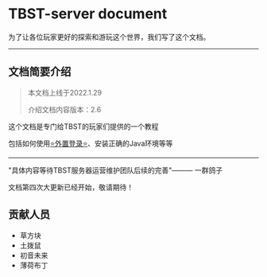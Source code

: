 # TBST-server document

为了让各位玩家更好的探索和游玩这个世界，我们写了这个文档。

***

## 文档简要介绍

> 本文档上线于2022.1.29
>
> 介绍文档内容版本：2.6

这个文档是专门给TBST的玩家们提供的一个教程

包括如何使用[⭐外置登录⭐](https://doc.tbstmc.xyz/#/%E6%95%99%E7%A8%8B/%E9%85%8D%E7%BD%AE/TBST%E4%B8%93%E5%B1%9E-%E7%94%B5%E8%84%91%E7%89%88%E5%A4%96%E7%BD%AE%E7%99%BB%E5%BD%95%E6%95%99%E7%A8%8B)、安装正确的Java环境等等

***

"具体内容等待TBST服务器运营维护团队后续的完善"——— 一群鸽子

文档第四次大更新已经开始，敬请期待！

## 贡献人员

* 草方块
* 土拨鼠
* 初音未来
* 薄荷布丁
